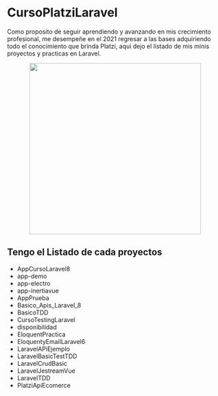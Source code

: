 # CursoPlatziLaravel
Como proposito de seguir aprendiendo y avanzando en mis crecimiento profesional, me desempeñe en el 2021 regresar a las bases
adquiriendo todo el conocimiento que brinda Platzi, aqui dejo el listado de mis minis proyectos y practicas en Laravel. 


<p align="center"><a href="https://laravel.com" target="_blank"><img src="https://raw.githubusercontent.com/laravel/art/master/logo-lockup/5%20SVG/2%20CMYK/1%20Full%20Color/laravel-logolockup-cmyk-red.svg" width="400"></a></p>

## Tengo el Listado de cada proyectos

- AppCursoLaravel8
- app-demo
- app-electro
- app-inertiavue
- AppPrueba
- Basico_Apis_Laravel_8
- BasicoTDD
- CursoTestingLaravel
- disponibilidad
- EloquentPractica
- EloquentyEmailLaravel6
- LaravelAPiEjemplo
- LaravelBasicTestTDD
- LaravelCrudBasic
- LaravelJestreamVue
- LaravelTDD
- PlatziApiEcomerce


